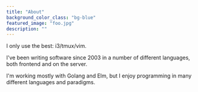 ```yaml
---
title: "About"
background_color_class: "bg-blue"
featured_image: "foo.jpg"
description: ""
---
```


I only use the best: i3/tmux/vim.

I've been writing software since 2003 in a number of different languages, both frontend and on the server.

I'm working mostly with Golang and Elm, but I enjoy programming in many different languages and paradigms.


